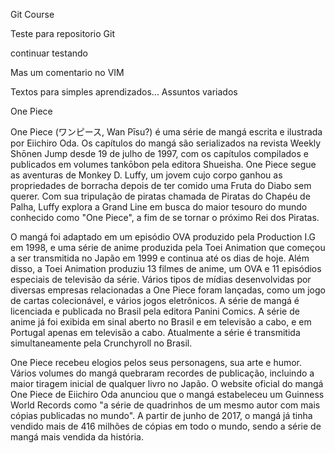 Git Course

Teste para repositorio Git

continuar testando


Mas um comentario no VIM


Textos para simples aprendizados...
	Assuntos variados

One Piece

One Piece (ワンピース, Wan Pīsu?) é uma série de mangá escrita e ilustrada por Eiichiro Oda. Os capítulos do mangá são serializados na revista Weekly Shōnen Jump desde 19 de julho de 1997, com os capítulos compilados e publicados em volumes tankōbon pela editora Shueisha. One Piece segue as aventuras de Monkey D. Luffy, um jovem cujo corpo ganhou as propriedades de borracha depois de ter comido uma Fruta do Diabo sem querer. Com sua tripulação de piratas chamada de Piratas do Chapéu de Palha, Luffy explora a Grand Line em busca do maior tesouro do mundo conhecido como "One Piece", a fim de se tornar o próximo Rei dos Piratas.

O mangá foi adaptado em um episódio OVA produzido pela Production I.G em 1998, e uma série de anime produzida pela Toei Animation que começou a ser transmitida no Japão em 1999 e continua até os dias de hoje. Além disso, a Toei Animation produziu 13 filmes de anime, um OVA e 11 episódios especiais de televisão da série. Vários tipos de mídias desenvolvidas por diversas empresas relacionadas a One Piece foram lançadas, como um jogo de cartas colecionável, e vários jogos eletrônicos. A série de mangá é licenciada e publicada no Brasil pela editora Panini Comics. A série de anime já foi exibida em sinal aberto no Brasil e em televisão a cabo, e em Portugal apenas em televisão a cabo. Atualmente a série é transmitida simultaneamente pela Crunchyroll no Brasil.

One Piece recebeu elogios pelos seus personagens, sua arte e humor. Vários volumes do mangá quebraram recordes de publicação, incluindo a maior tiragem inicial de qualquer livro no Japão. O website oficial do mangá One Piece de Eiichiro Oda anunciou que o mangá estabeleceu um Guinness World Records como "a série de quadrinhos de um mesmo autor com mais cópias publicadas no mundo". A partir de junho de 2017, o mangá já tinha vendido mais de 416 milhões de cópias em todo o mundo, sendo a série de mangá mais vendida da história.


